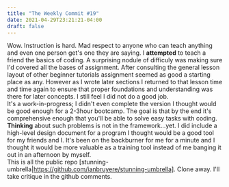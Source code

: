 ```yaml
---
title: "The Weekly Commit #19"
date: 2021-04-29T23:21:21-04:00
draft: false
---
```

Wow. Instruction is hard. Mad respect to anyone who can teach anything and even one person get's one they are saying.
I __attempted__ to teach a friend the basics of coding. A surprising nodule of difficuly was making sure I'd covered all the bases
of assignment. After consulting the general lesson layout of other beginner tutorials assignment seemed as good a starting place as any.
However as I wrote later sections I returned to that lesson time and time again to ensure that proper foundations and understanding was there for
later concepts. I still feel I did not do a good job.  
It's a work-in-progress; I didn't even complete the version I thought would be good enough for a 2-3hour bootcamp. The goal is that by the end it's comprehensive enough 
that you'll be able to solve easy tasks with coding. __Thinking__ about such problems is not in the framework...yet. I did include a high-level design document for a program
I thought would be a good tool for my friends and I. It's been on the backburner for me for a minute and I thought it would be more valuable as a training tool instead of me banging it out 
in an afternoon by myself.  
This is all the public repo [stunning-umbrella|https://github.com/ianbruyere/stunning-umbrella]. Clone away. I'll take critique in the github comments.
